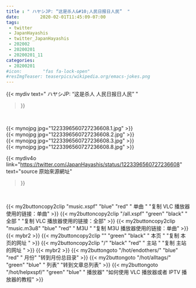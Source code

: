 ```yaml
---
title : " ハヤシJP: “这是杀人&#10;人民日报日人民”  "
date:        2020-02-01T11:45:09-07:00
tags:
 - twitter
 - JapanHayashis
 - twitter_JapanHayashis
 - 202002
 - 20200201
 - 20200201_11
categories:
 - 20200201
#icon:        "fas fa-lock-open"
#resImgTeaser: teaserpics/wikipedia.org/emacs-jokes.png
---
```


{{< mydiv text=" ハヤシJP: “这是杀人&#10;人民日报日人民”  "
>}}
<br>


 {{< mynojpg jpg="1223396560727236608.1.jpg" >}}<br>  {{< mynojpg jpg="1223396560727236608.2.jpg" >}}<br>  {{< mynojpg jpg="1223396560727236608.3.jpg" >}}<br> 
 {{< mynojpg jpg="1223396560727236608.8.jpg" >}}<br>  



{{< mydiv4o link="https://twitter.com/JapanHayashis/status/1223396560727236608"
text="source 原始來源網址"
>}}


<br>



{{< my2buttoncopy2clip "music.xspf"        "blue"   "red"    " 单曲 "  "复制 VLC 播放器使用的链接：单曲" >}} {{< my2buttoncopy2clip "/all.xspf"         "green"  "black"  " 全部 "  "复制 VLC 播放器使用的链接：全部" >}} {{< my2buttoncopy2clip "music.m3u8"        "blue"   "red"    " M3U  "    "复制 M3U 播放器使用的链接：单曲" >}} {{< mybr2 >}} {{< my2buttoncopy2clip ""                  "green"  "black"  " 本页 "    "复制 本页的网址 " >}} {{< my2buttoncopy2clip "/"                 "black"  "red"    " 主站 "    "复制 主站的网址 " >}} {{< mybr2 >}} {{< my2buttongoto      "/hot/endothers/"   "blue"   "red"    " 月份"   "转到月份总目录" >}} {{< my2buttongoto      "/hot/alltags/"     "green"  "blue"   " 列表"   "转到文章总列表" >}} {{< my2buttongoto      "/hot/helpxspf/"    "green"  "blue"   " 播放器" "如何使用 VLC 播放器或者 IPTV 播放器的教程" >}} 
